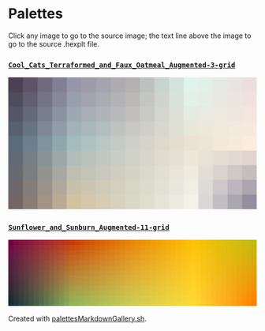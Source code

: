 # Palettes

Click any image to go to the source image; the text line above the image to go to the source .hexplt file.

### [`Cool_Cats_Terraformed_and_Faux_Oatmeal_Augmented-3-grid`](Cool_Cats_Terraformed_and_Faux_Oatmeal_Augmented-3-grid.hexplt)

[ ![Cool_Cats_Terraformed_and_Faux_Oatmeal_Augmented-3-grid.png](Cool_Cats_Terraformed_and_Faux_Oatmeal_Augmented-3-grid.png) ](Cool_Cats_Terraformed_and_Faux_Oatmeal_Augmented-3-grid.png)

### [`Sunflower_and_Sunburn_Augmented-11-grid`](Sunflower_and_Sunburn_Augmented-11-grid.hexplt)

[ ![Sunflower_and_Sunburn_Augmented-11-grid.png](Sunflower_and_Sunburn_Augmented-11-grid.png) ](Sunflower_and_Sunburn_Augmented-11-grid.png)

Created with [palettesMarkdownGallery.sh](https://github.com/earthbound19/_ebDev/blob/master/scripts/imgAndVideo/palettesMarkdownGallery.sh).